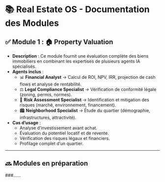 # 📚 Real Estate OS - Documentation des Modules

## ✅ Module 1 : 🏠 Property Valuation
- **Description** : Ce module fournit une évaluation complète des biens immobiliers en combinant les expertises de plusieurs agents IA spécialisés.
- **Agents inclus** :
  - 📊 **Financial Analyst** → Calcul de ROI, NPV, IRR, projection de cash flows et analyse de rentabilité.
  - ⚖️ **Legal Compliance Specialist** → Vérification de conformité légale (zoning, permis, normes).
  - 🌊 **Risk Assessment Specialist** → Identification et mitigation des risques (marché, environnement, financement).
  - 🏙️ **Neighborhood Specialist** → Étude du quartier (démographie, infrastructures, attractivité).
- **Cas d’usage** :
  - Analyse d’investissement avant achat.
  - Évaluation du potentiel locatif et de revente.
  - Vérification des risques légaux et financiers.
  - Profilage complet d’un quartier.

---

## 🔜 Modules en préparation

###......
